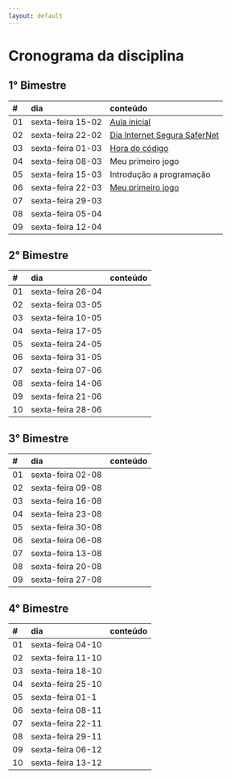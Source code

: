 ```yaml
---
layout: default
---
```


# [](#header-1) Cronograma da disciplina

## [](#header-2) 1° Bimestre

| \#   | dia               | conteúdo                                                    |
| :--- | :---------------- | :---------------------------------------------------------- |
| 01   | sexta-feira 15-02 | [Aula inicial](lectures/intro)                              |
| 02   | sexta-feira 22-02 | [Dia Internet Segura SaferNet](slides/SID_Teens.pptx)       |
| 03   | sexta-feira 01-03 | [Hora do código](lectures/hourofcode)                       |
| 04   | sexta-feira 08-03 | Meu primeiro jogo                                           |
| 05   | sexta-feira 15-03 | Introdução a programação                                    |
| 06   | sexta-feira 22-03 | [Meu primeiro jogo](lectures/03-meu-primeiro-jogo-com-laco) |
| 07   | sexta-feira 29-03 |                                                             |
| 08   | sexta-feira 05-04 |                                                             |
| 09   | sexta-feira 12-04 |                                                             |


## [](#header-2) 2° Bimestre

| \#   | dia               | conteúdo |
| :--- | :---------------- | :------- |
| 01   | sexta-feira 26-04 |          |
| 02   | sexta-feira 03-05 |          |
| 03   | sexta-feira 10-05 |          |
| 04   | sexta-feira 17-05 |          |
| 05   | sexta-feira 24-05 |          |
| 06   | sexta-feira 31-05 |          |
| 07   | sexta-feira 07-06 |          |
| 08   | sexta-feira 14-06 |          |
| 09   | sexta-feira 21-06 |          |
| 10   | sexta-feira 28-06 |          |


## [](#header-2) 3° Bimestre

| \#   | dia               | conteúdo |
| :--- | :---------------- | :------- |
| 01   | sexta-feira 02-08 |          |
| 02   | sexta-feira 09-08 |          |
| 03   | sexta-feira 16-08 |          |
| 04   | sexta-feira 23-08 |          |
| 05   | sexta-feira 30-08 |          |
| 06   | sexta-feira 06-08 |          |
| 07   | sexta-feira 13-08 |          |
| 08   | sexta-feira 20-08 |          |
| 09   | sexta-feira 27-08 |          |


## [](#header-2) 4° Bimestre

| \#   | dia               | conteúdo |
| :--- | :---------------- | :------- |
| 01   | sexta-feira 04-10 |          |
| 02   | sexta-feira 11-10 |          |
| 03   | sexta-feira 18-10 |          |
| 04   | sexta-feira 25-10 |          |
| 05   | sexta-feira 01-1  |          |
| 06   | sexta-feira 08-11 |          |
| 07   | sexta-feira 22-11 |          |
| 08   | sexta-feira 29-11 |          |
| 09   | sexta-feira 06-12 |          |
| 10   | sexta-feira 13-12 |          |
